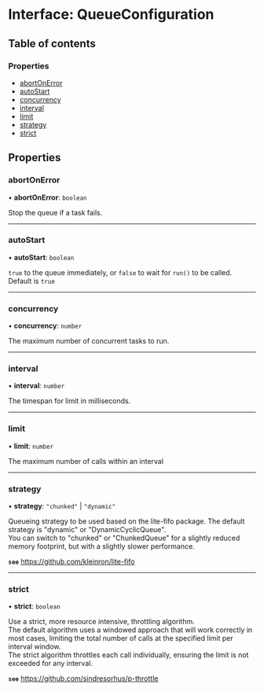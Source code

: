 # Interface: QueueConfiguration

## Table of contents

### Properties

- [abortOnError](QueueConfiguration.md#abortonerror)
- [autoStart](QueueConfiguration.md#autostart)
- [concurrency](QueueConfiguration.md#concurrency)
- [interval](QueueConfiguration.md#interval)
- [limit](QueueConfiguration.md#limit)
- [strategy](QueueConfiguration.md#strategy)
- [strict](QueueConfiguration.md#strict)

## Properties

### abortOnError

• **abortOnError**: `boolean`

Stop the queue if a task fails.

___

### autoStart

• **autoStart**: `boolean`

`true` to the queue immediately, or `false` to wait for `run()` to be called. Default is `true`

___

### concurrency

• **concurrency**: `number`

The maximum number of concurrent tasks to run.

___

### interval

• **interval**: `number`

The timespan for limit in milliseconds.

___

### limit

• **limit**: `number`

The maximum number of calls within an interval

___

### strategy

• **strategy**: ``"chunked"`` \| ``"dynamic"``

Queueing strategy to be used based on the lite-fifo package. The default strategy is "dynamic" or "DynamicCyclicQueue". \
You can switch to "chunked" or "ChunkedQueue" for a slightly reduced memory footprint, but with a slightly slower performance.

**`see`** https://github.com/kleinron/lite-fifo

___

### strict

• **strict**: `boolean`

Use a strict, more resource intensive, throttling algorithm. \
The default algorithm uses a windowed approach that will work correctly in most cases, limiting the total number of calls at the specified limit per interval window. \
The strict algorithm throttles each call individually, ensuring the limit is not exceeded for any interval.

**`see`** https://github.com/sindresorhus/p-throttle
